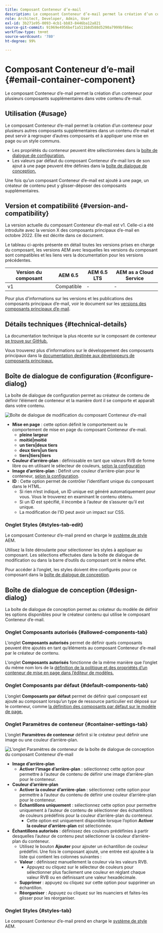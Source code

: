 ```yaml
---
title: Composant Conteneur d’e-mail
description: Le composant Conteneur d’e-mail permet la création d’un conteneur pour plusieurs composants supplémentaires dans votre contenu d’e-mail.
role: Architect, Developer, Admin, User
exl-id: 3b271e95-0093-4cb1-bb83-8446ba12a821
source-git-commit: 91969e4956bef1a511b8d588d5290a7999bf86ec
workflow-type: tm+mt
source-wordcount: '780'
ht-degree: 99%

---
```



# Composant Conteneur d’e-mail {#email-container-component}

Le composant Conteneur d’e-mail permet la création d’un conteneur pour plusieurs composants supplémentaires dans votre contenu d’e-mail.

## Utilisation {#usage}

Le composant Conteneur d’e-mail permet la création d’un conteneur pour plusieurs autres composants supplémentaires dans un contenu d’e-mail et peut servir à regrouper d’autres composants et à appliquer une mise en page ou un style communs.

* Les propriétés du conteneur peuvent être sélectionnées dans la [boîte de dialogue de configuration.](#configure-dialog)
* Les valeurs par défaut du composant Conteneur d’e-mail lors de son ajout à une page peuvent être définies dans la [boîte de dialogue de conception.](#design-dialog)

Une fois qu’un composant Conteneur d’e-mail est ajouté à une page, un créateur de contenu peut y glisser-déposer des composants supplémentaires.

## Version et compatibilité {#version-and-compatibility}

La version actuelle du composant Conteneur d’e-mail est v1. Celle-ci a été introduite avec la version X des composants principaux d’e-mail en octobre 2022. Elle est décrite dans ce document.

Le tableau ci-après présente en détail toutes les versions prises en charge du composant, les versions AEM avec lesquelles les versions du composant sont compatibles et les liens vers la documentation pour les versions précédentes.

| Version du composant | AEM 6.5 | AEM 6.5 LTS | AEM as a Cloud Service |
|---|---|---|---|
| v1 | Compatible | - | - |

Pour plus d’informations sur les versions et les publications des composants principaux d’e-mail, voir le document sur les [versions des composants principaux d’e-mail](/help/email/versions.md).

## Détails techniques {#technical-details}

La documentation technique la plus récente sur le composant de conteneur [se trouve sur GitHub.](https://adobe.com/go/aem_cmp_tech_email_container_v1)

Vous trouverez plus d’informations sur le développement des composants principaux dans la [documentation destinée aux développeurs de composants principaux.](/help/developing/overview.md)

## Boîte de dialogue de configuration {#configure-dialog}

La boîte de dialogue de configuration permet au créateur de contenu de définir l’élément de conteneur et la manière dont il se comporte et apparaît dans votre contenu.

![Boîte de dialogue de modification du composant Conteneur d’e-mail](/help/email/assets/email-container-configure.png)

* **Mise en page** : cette option définit le comportement ou le comportement de mise en page du composant Conteneur d’e-mail.
   * **pleine largeur**
   * **moitié|moitié**
   * **un tiers|deux tiers**
   * **deux tiers|un tiers**
   * **tiers|tiers|tiers**
* **Couleur d’arrière-plan** : définissable en tant que valeurs RVB de forme libre ou en utilisant le sélecteur de couleurs, [selon la configuration](#container-settings-tab)
* **Image d’arrière-plan** : Définit une couleur d’arrière-plan pour le conteneur, [selon la configuration](#container-settings-tab).
* **ID** : Cette option permet de contrôler l’identifiant unique du composant dans le HTML.
   * Si rien n’est indiqué, un ID unique est généré automatiquement pour vous. Vous le trouverez en examinant le contenu obtenu.
   * Si un ID est spécifié, il incombe à l’auteur de s’assurer qu’il est unique.
   * La modification de l’ID peut avoir un impact sur CSS.

### Onglet Styles {#styles-tab-edit}

Le composant Conteneur d’e-mail prend en charge le [système de style](/help/get-started/authoring.md#component-styling) AEM.

Utilisez la liste déroulante pour sélectionner les styles à appliquer au composant. Les sélections effectuées dans la boîte de dialogue de modification ou dans la barre d’outils du composant ont le même effet.

Pour accéder à l’onglet, les styles doivent être configurés pour ce composant dans la [boîte de dialogue de conception](#design-dialog).

## Boîte de dialogue de conception {#design-dialog}

La boîte de dialogue de conception permet au créateur du modèle de définir les options disponibles pour le créateur contenu qui utilise le composant Conteneur d’e-mail.

### Onglet Composants autorisés {#allowed-components-tab}

L’onglet **Composants autorisés** permet de définir quels composants peuvent être ajoutés en tant qu’éléments au composant Conteneur d’e-mail par le créateur de contenu.

L’onglet **Composants autorisés** fonctionne de la même manière que l’onglet du même nom lors de la [définition de la politique et des propriétés d’un conteneur de mise en page dans l’éditeur de modèles.](https://experienceleague.adobe.com/docs/experience-manager-cloud-service/sites/authoring/features/templates.html?lang=fr)

### Onglet Composants par défaut {#default-components-tab}

L’onglet **Composants par défaut** permet de définir quel composant est ajouté au composant lorsqu’un type de ressource particulier est déposé sur le conteneur, comme [la définition des composants par défaut sur le modèle de page.](https://experienceleague.adobe.com/docs/experience-manager-cloud-service/sites/authoring/features/templates.html?lang=fr)

### Onglet Paramètres de conteneur {#container-settings-tab}

L’onglet **Paramètres de conteneur** définit si le créateur peut définir une image ou une couleur d’arrière-plan.

![L’onglet Paramètres de conteneur de la boîte de dialogue de conception du composant Conteneur d’e-mail](/help/email/assets/email-container-design-container-settings.png)

* **Image d’arrière-plan**
   * **Activer l’image d’arrière-plan** : sélectionnez cette option pour permettre à l’auteur de contenu de définir une image d’arrière-plan pour le conteneur.
* **Couleur d’arrière-plan**
   * **Activer la couleur d’arrière-plan** : sélectionnez cette option pour permettre à l’auteur du contenu de définir une couleur d’arrière-plan pour le conteneur.
   * **Échantillons uniquement** : sélectionnez cette option pour permettre uniquement à l’auteur de contenu de sélectionner des échantillons de couleurs prédéfinis pour la couleur d’arrière-plan du conteneur.
      * Cette option est uniquement disponible lorsque l’option **Activer la couleur d’arrière-plan** est sélectionnée.
* **Échantillons autorisés** : définissez des couleurs prédéfinies à partir desquelles l’auteur de contenu peut sélectionner la couleur d’arrière-plan du conteneur.
   * Utilisez le bouton **Ajouter** pour ajouter un échantillon de couleur prédéfini. Une fois le composant ajouté, une entrée est ajoutée à la liste qui contient les colonnes suivantes :
   * **Valeur** : définissez manuellement la couleur via les valeurs RVB.
      * Appuyez ou cliquez sur le sélecteur de couleurs pour sélectionner plus facilement une couleur en réglant chaque valeur RVB ou en définissant une valeur hexadécimale.
   * **Supprimer** : appuyez ou cliquez sur cette option pour supprimer un échantillon.
   * **Réorganiser** : Appuyez ou cliquez sur les nuanciers et faites-les glisser pour les réorganiser.

### Onglet Styles {#styles-tab}

Le composant Conteneur d’e-mail prend en charge le [système de style](/help/get-started/authoring.md#component-styling) AEM.
